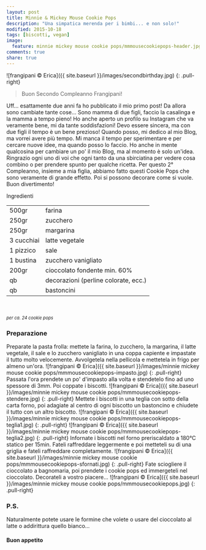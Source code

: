 ```yaml
---
layout: post
title: Minnie & Mickey Mouse Cookie Pops
description: "Una simpatica merenda per i bimbi... e non solo!"
modified: 2015-10-18
tags: [biscotti, vegan]
image:
  feature: minnie mickey mouse cookie pops/mmmousecookiepops-header.jpg
comments: true
share: true
---
```


![frangipani © Erica]({{ site.baseurl }}/images/secondbirthday.jpg)
{: .pull-right}

> Buon Secondo Compleanno Frangipani!

Uff... esattamente due anni fa ho pubblicato il mio primo post! Da allora sono cambiate tante cose... Sono mamma di due figli, faccio la casalinga e la mamma a tempo pieno! Ho anche aperto un profilo su Instagram che va veramente bene, mi da tante soddisfazioni! Devo essere sincera, ma con due figli il tempo è un bene prezioso! Quando posso, mi dedico al mio Blog, ma vorrei avere più tempo. Mi manca il tempo per sperimentare e per cercare nuove idee, ma quando posso lo faccio. Ho anche in mente qualcosina per cambiare un po' il mio Blog, ma al momento è solo un'idea. Ringrazio ogni uno di voi che ogni tanto da una sbirciatina per vedere cosa combino o per prendere spunto per qualche ricetta. Per questo 2° Compleanno, insieme a mia figlia, abbiamo fatto questi Cookie Pops che sono veramente di grande effetto. Poi si possono decorare come si vuole. Buon divertimento!


<div class="ingredients">
  <div class="ingredients-title">Ingredienti</div>
  <table>
    <tbody>
      </tr>
      <tr>
        <td>500gr</td>
        <td>farina</td>
      </tr>
      <tr>
        <td>250gr</td>
        <td>zucchero</td>
      </tr>
      <tr>
        <td>250gr</td>
        <td>margarina</td>
      </tr>
      <tr>
        <td>3 cucchiai</td>
        <td>latte vegetale</td> 
      </tr>
      <tr>
        <td>1 pizzico</td>
        <td>sale</td>
      </tr>
      <tr>
        <td>1 bustina</td>
        <td>zucchero vanigliato</td>
      </tr>
      <tr>
        <td>200gr</td>
        <td>cioccolato fondente min. 60%</td>
      </tr>
      <tr>
        <td>qb</td>
        <td>decorazioni (perline colorate, ecc.)</td>  
      </tr>
      <tr>
        <td>qb</td>
        <td>bastoncini</td>    
      </tr>
    </tbody>
  </table>
  <br></br>
  <i class="pull-right" style="font-size: 80%;">per ca. 24 cookie pops</i>
</div>


<h3>
	<font color="grey">
		<i class="icon-cogs"></i>
	</font> Preparazione
</h3>

Preparate la pasta frolla: mettete la farina, lo zucchero, la margarina, il latte vegetale, il sale e lo zucchero vanigliato in una coppa capiente e impastate il tutto molto velocemente. Avvolgetela nella pellicola e mettetela in frigo per almeno un'ora. 
![frangipani © Erica]({{ site.baseurl }}/images/minnie mickey mouse cookie pops/mmmousecookiepops-impasto.jpg)
{: .pull-right}
Passata l'ora prendete un po' d'impasto alla volta e stendetelo fino ad uno spessore di 3mm. Poi coppate i biscotti.
![frangipani © Erica]({{ site.baseurl }}/images/minnie mickey mouse cookie pops/mmmousecookiepops-stendere.jpg)
{: .pull-right}
Mettete i biscotti in una teglia con sotto della carta forno, poi adagiate al centro di ogni biscotto un bastoncino e chiudete il tutto con un altro biscotto.
![frangipani © Erica]({{ site.baseurl }}/images/minnie mickey mouse cookie pops/mmmousecookiepops-teglia1.jpg)
{: .pull-right}
![frangipani © Erica]({{ site.baseurl }}/images/minnie mickey mouse cookie pops/mmmousecookiepops-teglia2.jpg)
{: .pull-right}
Infornate i biscotti nel forno preriscaldato a 180°C statico per 15min. Fateli raffreddare leggermente e poi metteteli su di una griglia e fateli raffreddare completamente.
![frangipani © Erica]({{ site.baseurl }}/images/minnie mickey mouse cookie pops/mmmousecookiepops-sfornati.jpg)
{: .pull-right}
Fate sciogliere il cioccolato a bagnomaria, poi prendete i cookie pops ed immergeteli nel cioccolato. Decorateli a vostro piacere...
![frangipani © Erica]({{ site.baseurl }}/images/minnie mickey mouse cookie pops/mmmousecookiepops.jpg)
{: .pull-right}

<h3>
  <font color="#FFCC00">
    <i class="icon-lightbulb"></i>
  </font> P.S.
</h3>

Naturalmente potete usare le formine che volete o usare del cioccolato al latte o addirittura quello bianco...

<h4>Buon appetito
  <font color="red">
    <i class="icon-smile"></i>
  </font>
</h4>